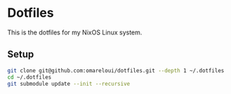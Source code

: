 # Dotfiles

This is the dotfiles for my NixOS Linux system.

## Setup

```bash
git clone git@github.com:omareloui/dotfiles.git --depth 1 ~/.dotfiles
cd ~/.dotfiles
git submodule update --init --recursive
```

<!-- TODO: Add instructions for installing Nix and NixOS -->
